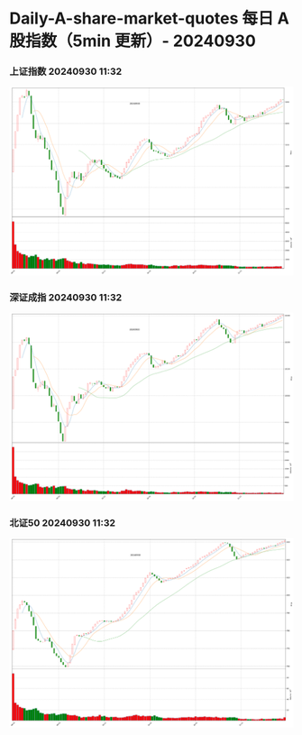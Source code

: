 
# Daily-A-share-market-quotes 每日 A 股指数（5min 更新）- 20240930

### 上证指数 20240930 11:32
![](./fig/2024/9/20240930-sh000001.png)

### 深证成指 20240930 11:32
![](./fig/2024/9/20240930-sz399001.png)

### 北证50 20240930 11:32
![](./fig/2024/9/20240930-bj899050.png)
